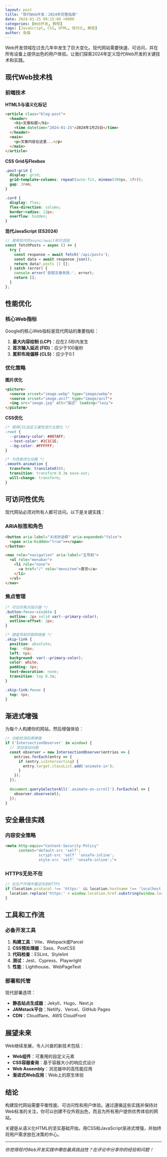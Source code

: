 ```yaml
---
layout: post
title: "现代Web开发：2024年完整指南"
date: 2024-01-25 09:15:00 +0000
categories: [Web开发, 教程]
tags: [JavaScript, CSS, HTML, 现代化, 教程]
author: 兔猫
---
```


Web开发领域在过去几年中发生了巨大变化。现代网站需要快速、可访问，并在所有设备上提供出色的用户体验。让我们探索2024年定义现代Web开发的关键技术和实践。

## 现代Web技术栈

### 前端技术

**HTML5与语义化标记**
```html
<article class="blog-post">
  <header>
    <h1>文章标题</h1>
    <time datetime="2024-01-25">2024年1月25日</time>
  </header>
  <main>
    <p>文章内容在这里...</p>
  </main>
</article>
```

**CSS Grid与Flexbox**
```css
.post-grid {
  display: grid;
  grid-template-columns: repeat(auto-fit, minmax(300px, 1fr));
  gap: 2rem;
}

.card {
  display: flex;
  flex-direction: column;
  border-radius: 12px;
  overflow: hidden;
}
```

**现代JavaScript (ES2024)**
```javascript
// 使用现代的async/await和可选链
const fetchPosts = async () => {
  try {
    const response = await fetch('/api/posts');
    const data = await response.json();
    return data?.posts || [];
  } catch (error) {
    console.error('获取文章失败:', error);
    return [];
  }
};
```

## 性能优化

### 核心Web指标

Google的核心Web指标是现代网站的重要指标：

1. **最大内容绘制 (LCP)**：应在2.5秒内发生
2. **首次输入延迟 (FID)**：应少于100毫秒
3. **累积布局偏移 (CLS)**：应少于0.1

### 优化策略

**图片优化**
```html
<picture>
  <source srcset="image.webp" type="image/webp">
  <source srcset="image.avif" type="image/avif">
  <img src="image.jpg" alt="描述" loading="lazy">
</picture>
```

**CSS优化**
```css
/* 使用CSS自定义属性进行主题化 */
:root {
  --primary-color: #007AFF;
  --text-color: #1C1C1E;
  --bg-color: #FFFFFF;
}

/* 为性能优化动画 */
.smooth-animation {
  transform: translateX(0);
  transition: transform 0.3s ease-out;
  will-change: transform;
}
```

## 可访问性优先

现代网站必须对所有人都可访问。以下是关键实践：

### ARIA标签和角色
```html
<button aria-label="关闭对话框" aria-expanded="false">
  <span aria-hidden="true">×</span>
</button>

<nav role="navigation" aria-label="主导航">
  <ul role="menubar">
    <li role="none">
      <a href="/" role="menuitem">首页</a>
    </li>
  </ul>
</nav>
```

### 焦点管理
```css
/* 可见的焦点指示器 */
.button:focus-visible {
  outline: 2px solid var(--primary-color);
  outline-offset: 2px;
}

/* 键盘导航的跳转链接 */
.skip-link {
  position: absolute;
  top: -40px;
  left: 6px;
  background: var(--primary-color);
  color: white;
  padding: 8px;
  text-decoration: none;
  transition: top 0.3s;
}

.skip-link:focus {
  top: 6px;
}
```

## 渐进式增强

为每个人构建你的网站，然后增强体验：

```javascript
// 功能检测后再增强
if ('IntersectionObserver' in window) {
  // 添加滚动动画
  const observer = new IntersectionObserver(entries => {
    entries.forEach(entry => {
      if (entry.isIntersecting) {
        entry.target.classList.add('animate-in');
      }
    });
  });
  
  document.querySelectorAll('.animate-on-scroll').forEach(el => {
    observer.observe(el);
  });
}
```

## 安全最佳实践

### 内容安全策略
```html
<meta http-equiv="Content-Security-Policy" 
      content="default-src 'self'; 
               script-src 'self' 'unsafe-inline'; 
               style-src 'self' 'unsafe-inline';">
```

### HTTPS无处不在
```javascript
// 在生产环境中重定向到HTTPS
if (location.protocol !== 'https:' && location.hostname !== 'localhost') {
  location.replace('https:' + window.location.href.substring(window.location.protocol.length));
}
```

## 工具和工作流

### 必备开发工具

1. **构建工具**：Vite、Webpack或Parcel
2. **CSS预处理器**：Sass、PostCSS
3. **代码检查**：ESLint、Stylelint
4. **测试**：Jest、Cypress、Playwright
5. **性能**：Lighthouse、WebPageTest

### 部署和托管

现代部署选项：
- **静态站点生成器**：Jekyll、Hugo、Next.js
- **JAMstack平台**：Netlify、Vercel、GitHub Pages
- **CDN**：Cloudflare、AWS CloudFront

## 展望未来

Web继续发展，令人兴奋的新技术包括：

- **Web组件**：可重用的自定义元素
- **CSS容器查询**：基于容器大小的响应式设计
- **Web Assembly**：浏览器中的高性能应用
- **渐进式Web应用**：Web上的原生体验

## 结论

构建现代网站需要平衡性能、可访问性和用户体验。通过遵循这些实践并保持对Web标准的关注，你可以创建不仅外观出色，而且为所有用户提供优秀体验的网站。

关键是从语义化HTML的坚实基础开始，用CSS和JavaScript渐进式增强，并始终将用户需求放在决策的中心。

---

*你觉得现代Web开发实践中哪些最具挑战性？在评论中分享你的经验和问题！*
